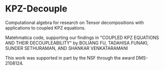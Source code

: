 # KPZ-Decouple
Computational algebra for research on Tensor decompositions with applications to coupled KPZ equations. 

Matehmatica code, supporting our findings in "COUPLED KPZ EQUATIONS AND THEIR DECOUPLEABILITY"
by BOLIANG FU, TADAHISA FUNAKI, SUNDER SETHURAMAN, AND SHANKAR VENKATARAMANI

This work was supported in part by the NSF through the award DMS-2108124.
